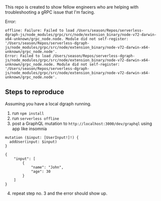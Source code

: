 This repo is created to show fellow engineers who are helping with troubleshooting a gRPC issue that I'm facing.

Error:
```
offline: Failure: Failed to load /Users/season/Repos/serverless-dgraph-js/node_modules/grpc/src/node/extension_binary/node-v72-darwin-x64-unknown/grpc_node.node. Module did not self-register: '/Users/season/Repos/serverless-dgraph-js/node_modules/grpc/src/node/extension_binary/node-v72-darwin-x64-unknown/grpc_node.node'.
Error: Failed to load /Users/season/Repos/serverless-dgraph-js/node_modules/grpc/src/node/extension_binary/node-v72-darwin-x64-unknown/grpc_node.node. Module did not self-register: '/Users/season/Repos/serverless-dgraph-js/node_modules/grpc/src/node/extension_binary/node-v72-darwin-x64-unknown/grpc_node.node'.
```

## Steps to reproduce
Assuming you have a local dgraph running.
1. run `npm install`
2. run `serverless offline`
3. post a GraphQL mutation to `http://localhost:3000/dev/graphql` using app like insomnia
```
mutation ($input: [UserInput!]!) {
  addUser(input: $input)
}
```
```
{
	"input": [
		{
			"name": "John",
			"age": 30
		}
	]
}
```
4. repeat step no. 3 and the error should show up.